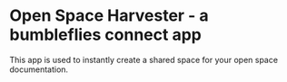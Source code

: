 # Open Space Harvester - a bumbleflies connect app
This app is used to instantly create a shared space for your open space documentation.

